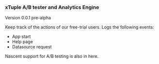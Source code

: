 ### xTuple A/B tester and Analytics Engine

Version 0.0.1 pre-alpha

Keep track of the actions of our free-trial users. Logs the following events:
  - App start
  - Help page
  - Datasource request

Nascent support for A/B testing is also in here.
